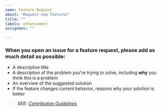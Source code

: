 ```yaml
---
name: Feature Request
about: "Request new features"
title: ""
labels: enhancement
assignees: ""

---
```


### When you open an issue for a feature request, please add as much detail as possible:

* A descriptive title
* A description of the problem you're trying to solve, including **why** you think this is a problem
* An overview of the suggested solution
* If the feature changes current behavior, reasons why your solution is better

> _**SEE:** [Contribution Guidelines](https://github.com/theonethread/.github/blob/master/.github/contributing.md "Open")_
